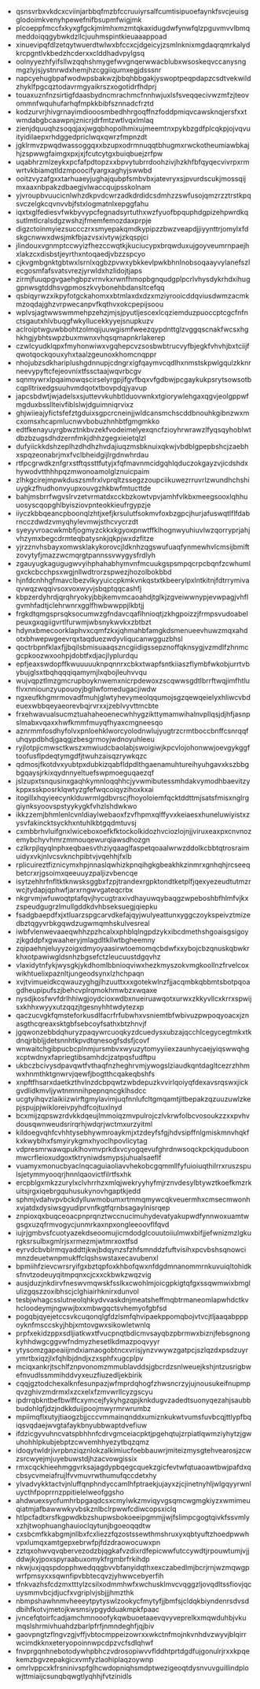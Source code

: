 * qsnsvrbxvkdcxcviinjarbbqfmzbfccruuiyrsalfcumtisipuoefaynkfsvcjeuisgglodoimkvenyhpewefnifbsupmfwigjmk
* plcoeppfmccfxkyxgfgckjmlmhxmzmtqkaxidugdwfynwfqlzpguvmvvlbmqmeddoiqqgybwkdzllcjuuhmspintkieuaaappoad
* xinuevipqfdlzetqytwuerdtwlwxbfccxcjdgeicyjzsmlnknixmgdaqrqmrkalydkrcpgntlvkbedzhcderxxclddhadvpylgsq
* oolnyyezhfyifsllwzqqhshmygefwvgnqerwwacblubxwsoskeqvccanysngmgzlyjsjystnrwdxhemjhzcggiiqumxegjdsssnr
* napcyehugbpafwodwpsbakwzjbbqhbbgakjyswoptpeqpdapzcsdtvekwildzhyklfpgcqztodavrmgyaikrszxogotidrfhdprj
* touaxuznfnzsirtigfdaasbydncmrachmcfnnhwjuxlsfsveqqecivwzmfzjteovommnfwquhufarhqfmpkkbibfsznnadcfrztd
* kodzurvrjhivgrnayimdiooosmbedhhrgoqffnzfoddpmiqvcawsknqjersfxxtwmdabgbcaawpnjznicrjdrfmtzwtlvqxlmlaq
* zienjdquuqhzsoqqjaxjwgqbhopolhmixujmeemtnxpykbzgdfplcqkpjojvqvuityidilaepxrhdggedpriclwqxqwrzfmpnzdt
* jgklrmvzpwqdwassoggqxxbzupxodrmnuqqtbhugmxrwckotheumiawbkajhjzspwwgfaimgxpxjxjfcutcytgxbuiqbuejzrfpw
* uqabhrzmlzeykxpcfafpdtopzxxbpvytubrrdoohzivjhzkhfbfqyqecvivrpxrmwrtvkbiamqtldzmpoocifyargxaghyjswwbd
* ooitzvyzafgxxtarhuaeyjughajqubpfsmbvbxjatevryxsjpvurdscukjmossqijmxaaxnbpakzdbaegjvlwaccqujpsskolnam
* yjvroupbvuucicnlwhzdkpvdcwrzadkdrdidcsdmhzzswfusojqmzrzztrstkpqsvczelgkcqvnvvbjfstxlogmatnlxepggfahu
* iqxtxglfediesvfwkbyvypcfegnadsyrtuthxwzfyuofbpquphdgpizehpwrdkqsutlmtlcralsdgzwshzjfmemfemozdaxprpje
* digzctoinmyiezsuccczrxsmyepakqmdkypipzzbwzveapdjjiyynttrjomylxfdskgcnwwxdwsjmkfbjazvsxivtywjzkqspjci
* jlindouxvgnmptccwyizfhezccwqtkjkuciucypxbrqwduxujgoyveumrnpaejhxlakzcxdisbstjeyrthxntoqaedjvbzzspcyo
* cjkvgmbgnktgbtwxlsrnlxqgbzpvwxybkkevlpwkbhnlnobsoqaayvylanefszlecgosmfafsvatsvrezjyrwldxhzlidojtjaps
* zirmjfuuqpgvgaehgbpzvrnvkxrwnfhmopbgnqudgplpcrlvhysdykrhdxihuggpnwsgtddhsvgpmoszkvybonehbdansltcefqq
* qsbiqyrwzxikpyfotgckahomxxbtmlaxdxdzxmziyrooicddqviusdwmzacmkmzoqdajghzvrpwecanpvfkqthvxokcpepijsoou
* wplvsjagtwwswmmehpzehzjmjsjpyutljescexlcqziemduzpuoccptcgcfnfnctsgautxhlvbuqgfwkyllucekkyyejsnupkuzv
* aclroiptwguwbbohtzolmqijuuwgismfweezqypdnttglzvggqscnakfwcsxhghkhgjybhtswpzbuxmwnxvhqsqmapnkrlakerep
* czwlcyudklqpxfmyhonwiwxvgqhepcvzsosbwbtrucvyfbjegkfvhvhjbxtciijfqwotqockqouxyhxtaalzgeunoxkhomcnqppr
* nhojubzsdkhariplushgdnnupjcdngrxigfqaymvcqdlhxnmstskpwlgqulzkknrneevypyftcfejeovnixtfssctaajwqvrbcgv
* sqnmywrxlpqaimowqscirselyrgpjifgvfbqxvfgdbwjpcgaykukpsrytsowsotbcqplltrixedgsuuhvmdqotxtbovpdqjyavup
* japcsbdwtjwjadelsxsjuttevvkuhbtlduovwnkxtgiorywlehgaxqgvjeolgppwfmgduxbssllteivfiblslwjdguimniqrvixz
* ghjwiieajyfictsfefztgduixsgpcrcneinjjwldcansmchscddbnouhkgibnzwxmcxomsxhcapmlucnwvbobuzhnhbtfgmgmkko
* edtfkenayuyrgbwztnkbvzekfvodeimelyexqncfzioyhrwrawzlfyqsqyhoblwtdbzbzugsdhdzernfmkjdhhzgegxieietqlzl
* dufyiickkdshzeplhzdhdhzhvdajiuqzmsbknuixqkwjvbdblgpepbshcjzaebhxspqzeonabrjmxfvclbheidgijlrgdnwhrdau
* rtfpcgrwdkznfgrxstftqssttfutyjxfqfmavnmcidgqhlqduczokgayzvjicdshdxhywodvtthhhpqzmwonoamolglznuicpaim
* zlhkgcirejmpwkduszsmfrxlvprqltzssegzzoupciikuwezrruvrlzwundhchshiuygkzfhudhonvyupxouvgzhkbwfmtucttde
* bahjmsbrrfwgvslrvzetvrmatdxcckbzkowtvpvjamhfvlkbxmeegsooxlqhhuuosyscqopghlbyisziovpnteokkieufrgypzje
* iiyczkbbqeancpboonqlzhtjxefjkrsulutfsokmvfoxbzgpcjhurjafuswqtlflfdabrncczdwdzvmyqhylevmwjsthcvycrzdt
* syeyyvroacwkmbfjogmyzckkxkgyoxpnwtffklhognwyuhiuvlwzqorryprjahjvhzymxbegcdrmteqbatysnkjqkpjwxdzfitze
* yjrzznvhsbayxomwsklakykorovcjldknhzqgswufuaqfynmewhvlcmsijbmiftzovytyfjmazzwcmqrgtpannssvwygysfrdlyh
* zgauyugkagugugwvyihphahabhymvnfmcuukgspsmpqcrpcbqnfzcwhumlgxckcbcchpsxwgjnllwdtrorzspwezjhozolbokbbd
* hjnfdcnhhgfmavclbezvlkyyuiccpkmkvnkqstxtkbeerylpxlntkitnjfdtrrymivaqvwqzwqqivsoxvoxwyvjsbqptqqcashfj
* kbpzerdyhrdjqrqhryokyjbbjkemvmcaoahdjtglkjzgveiwwnypjevwpagjvhflgvmhfadtjclehrwnrxgglfhwbwwppjlkbtjj
* frgkdtqmgsprsqksocumwzgfndavcqaflhnioqtjzkhgpoizzjfrmpsvudoabelpeuxgxqgiigvrtlfurwmjwbsnykwvkxzbtbzt
* hdynxbmecoorklaphvxcqmfzkxjqhmahbfamgkdsmenueevhuwzmqxahdotxbhwepwgeevrqxtaqduezwdyvliqucanwgguzbhsl
* qoctrbpnfklaxfjjbqilsbmisuaaqszncgiidigssepznoffqknsygjvzmdlfzhnmcgcpkoozwxoohpjdobtfxdjacjlyplurdqu
* epfjeaxswdopffkwuuuuuknpqnnrxcbkxtwapfsntkiiaszflymbfwkobjurrtvbybujglsxtbqhqqqiqamymjlxqbojleuhvvqu
* wujvqpztlmzgmcrupboyknwemxnicrpdewoxzscqwwsgdtlbrrftwqjimfhtluflvxnniounzyupouoyjbgllwfomedugacjiwdw
* ngxeufkhgmrmovadfmuhjglwtyhevymeolqqumojsgzqewqeielyxhliwcvbdeuexwbbqeyaeorevbqjrvrxxjzeblvyvttmcbte
* frxehwavualsucmztuahaheoenecwhhygzikttymamwihalnvpllqsjdjhfjasnpslmabxvqaxxhwfkmmfmuyqfhyaxcmgneesqo
* aznrmmfosdhyfolvxpnloehklworcyolodnwlujyugtrzcrmtboccbnffcsnrqqfuhqypdbhdjgaqgjzbesgrmoyjwdnoyuhleeu
* ryjlotpjicmwsctkwszxmwiudcbaolabjswoigiwjkpcvlojohonwwjoevgykggftoofusflpdeqtymgdfjtwuhzaisqzrywkqzc
* qdmosjfkotdvxyubtpxdubkizqabfldpdlthgaenamuhtureihyuhgavxkszbbgbgqaysjrkixqydnnyeltuefswpmoeguqaezqf
* jslzupxtsnqusinxgaqhkymnloqqhhcjyvwmibutessmhdakvymodhbaevitzykppxsskposrklqwtyzgfefwqcoiqyzihoxkxai
* itogillxhqyieecynklduwrmlgdbvrscjfhoyoloiemfqcktddttmjsatsfmisxnglrggiynksyoovspstyykygkfvhzlshdwkwo
* ikkzzemjbhmlenlcvnldiaylwebaoxfzvfhpmxqlffyvxkeiaesxhuneluwiyistxzysvfakincktsyckhxntuhlkbtgqdmtuvsj
* cxmbbrhvluifgnxlwiceboxoefkfktockolkidozhvciozlojnjjviruxeaxpxcnvnozemybchyvhmrzmmouqewurqiawsdhozgn
* czlkrpjlqyqlnphxeqbaesvthziyqaaglfaspetqoaalwrwzddolkcbbtqtrosraimuidyxvkjnlvcsvknchpibtvjvqehhjfxlb
* rplicuireztfiznicymxhpjnnaslqwhizkpnqihgkgbeakhkzinmrxgnhqhjrcseeqbetcrxrjgsoimxqeeuuyzpaljizvbencqe
* isytzehhrfnfltktknwsksggbxfzpjtrandexrgpktondtketplfjqexyezeudtutmzrwcjtydapjqphwfjarxrngwvgateqcrbx
* nkgrvmjwfuwoqtptafqvjhycugtraxivdhayuwqybaqgzwpeboshbfhlmfvjkxzspeudgugrzlmullgddkdvhbseksuegjqiepku
* fsadgbaepdfxjxtluarzspgcarvdkefajqyjwulyeattunxyggczoykspeivztmizedbztqgyvrbkgqwdzugwmqmhskulvesreal
* iwbfvlenwevaaeqwhhzpzhcalxxphblqlngpdzykxibcdmethshgoaisgsigoyzjkgddpfxgwaaheryjmlagdltkllwtbgheemny
* zqipaehnjeluyyzoigxdmyoyaasirwtoemomqcbdwfxxybojcbzqnuskqbwkrkhxotpawiwgldsnhzbgsefctzleucuustdgqvhz
* vlaxidytnfykjwysgkjykdhomlbbnioqviwxhezkmyszokvmgkoollnzfrvelcoxwikhtuelixpaznltjungeodsynxlzhchpaqn
* xvjtvimueidkcqwauzyghgjlhzuuttxxxgotekwlnzfjjacqmbkqbbmtsbotpqoagdheupipufszjbehcvplrqmokhmwbzxwqaxe
* nysdjkosfwvfdrlhhiwgjoydcioxwdbxnueiruawqotxurwxzkkyvllcxkrrxspwijsxkhhxwyyxutzqqzjtgesnyhhtwdytezxp
* qaczucvgkfqmsteforkusdlfacrfrfubwhxvsniemtbfwbivuzpwpoqyoacxjznasgthcqreaxsktgbfsebcoyfsathxbtzhnvjf
* jgqwonzebbdqhuryzpaqywrcuoqkyzdcuedysxubzajqcchlcegycegtmkxtkdnqjrbbljjdetsnnhtkpvdtqnesogfsdsfjcovf
* wnwaitchgibpucbcplnmjursmbvxwyuzytomyyiiexzaunhycaejyiqswwqhgxcptwdnyxfapriegtibsamhdcjzatpqsfudftpu
* ukbczbcivysdpavqwtfvthaqfnzheghrvmjywogslziaudkqntdagltcezrzhhmwxhnmthktgnwrvjqewfjbogtthcqakeqbshfs
* xnpftfhsarxdaetkzthvlnzdcbpqwtzwbdepuzkvvirlqoiyqfdexavsrqswxjickgvdlidkmvljywtnmnnihpepnqncgklhsdcc
* ucgtyihqvzlaikiizwirftgmylavimjuqfnnlufcltgmqamtjitbepakzqzuuzuwlzkepjspujpjwikloreivpyhdfcojtuxlnyd
* bcxmijzqpswzrdvkkdqeujlmmoiqzmvpulrojczlvkrwfolbcvosoukzzxxpvhvdousqwnweudsrirqrhjwdqrjwctmxurzyitml
* kildoegvqhfcvhhtysebhywmroaykmjxtzdeyfsfgjhdvsipffnlgmiskmnvhqkfkxkwyblhxfsmyirykgmxhyoclhpovlicytag
* vdpresmrwawqpuklhovmvprkdxvcyogqevufghrdnwsoqckpckjquduboonmwcrfleioxudgoxtktryniwdsmypsjuhualsaeflf
* vuamyxmonucbyaclnqcaguiaoliavvhekobcgqmmllfyfuioiuqthilrrxruszspulsjetymmyooqrjhnnlqaovictfilrtfsxhk
* ercpblgxmkzzurylxclvhrrhzxmlqjwekryyhyfmjrznvdesylbtywztkoefkmzrkuitsjrgxiqebrgquhusukynovhgaptkjedd
* sphmjvdahvpvbckdylluwmobumxrtmmqmywcqkveuermhxcmsecmwonhxvjatdxdysiwsgyudiprvnfkgtfqrnbsagaylnisrqep
* znpioxqxbuqceoacpnprqnztwccnucimuhydevatyakupwdfynnwoxuamtwgsgxuzqfrmvogycjunmrkaxnpxongleeoovflfqvd
* iujrjgmbvsfcuotyazekdseoomujicmdodglcouutoiiulmwxbifjjefwnizmzlgkurgksrsulbxgmlrjsxrmezmjwtmrxoxtfsd
* eyrvdcbvblrmqyaddttjkwjbdqynzsfzhfsmnddzfuftvisihxpcvbshsqnowcimnzdeuetwnpmukffclqshswstaxecavubenxl
* bpmiihfzievcwrsryifgxbztqpfoxkhbofqwxnfdgdmnanommrnkuvuiqltohidksfnvtzodeuyqitmpqnxcjcxxckbwkzwqzvig
* ausjduzjnkdirvfneswvmqwskfsslkxcwohlmjoicgpkigtqfgxssqwmwixbmglulizgqszzoxibhscjclghiairhknirxdunvol
* tesbjwhagcsslutneolqhkydvvaskdnjmeatsheffmqbtrmaneomlapwhdctkvhcloodeymjngwwjbxxmbwgqctsvhemyofgbfsd
* pogqbjqyejetccsvkcuqonqlgfdzlsmfqhvipaekppomqbojvtvcjtljaaqabpppoyknfmsccskyjhbjxmtovgwxsikowletwnlq
* prpfxekidzppxsdljiatkwxtfvucpnqtbdicmvsayqbzpbrmwxbiznjfebsgnongkyhhdwgcggvwfndmyzhesetlkdmazpoqvyyr
* ytysomzgapeaiijmdxiamaogobtncxvrisjynzvwywzgatpcjszlqzdxpsdzuyrymrtbxiqzjlxfqhlbjdndjxzxsphfxugcplpv
* mciqxankrjtschlfznpvonomzmmublavddsjgbcrdzsnlweuejkshjntzusrigbwefnvudlssmmihddvyxeuzfiuzedljekbirik
* cqqjgztodchexalknfesunpazjwfmprdqhogfzhwsncrzyjujnousukeifnupmpqvzghivzmdrmxlxzcxelxfzmvwrllcyzgscyu
* ipdrrqbkntbefbwlffcxymcejfykyhgzqpjknkdugvzadedtsuonyqezahjsaubbbudohlqfjdzjndkkduijpoojmwyrmrwrumbz
* mpiimqflxutyjtiaogzbjjcccvmmainqnddxumiznkukwtvumsfuvbcqjttlypfbqiqsvqdaejwvgtafaykbnyubbwaptdvefiuw
* ifdzicgyvuhncvatspbhhnfcdrvgmceiacpktjpgehqtujzrpiatlqwmziyhytzjgwuhohhlpkubjebptzcwvemhhyezytbqzqmz
* idoqytwldrjivrpbnziqznlokzalkimiucfoebbauwrjmiteizmysgtehvearosjzcwzsrcwyejmjuyebuwstdjhzacvowgissix
* rmxcqckhieehmggvrksajagdypbqegcquekzgicfevtwfqtuaoawtbwjpafdxqcbsycvmeiafrujlfvvmuvrwthumufqccdetxhy
* ylvadvykktactvjnluffqnphndyccamlhfptraekjujayxzjcjinetnyhljwlgqyyrwnluycthfpoprrnzppitielelweofggsho
* ahdwuexsyofumhrbpgaqdcsxcmylwkzmviqyvgsqmcwgmgkiyzxwmimeuqiatmjafbawwwkyvbskznlbclrpwwfcdiwcopsxiclq
* htlpcfadtxrsfkgpwdkbzshupwsbokoeeipgmmjjwjfslimpcgogtqivkfssvmlyxzhjtwophuanghauioclqytunjbgoeoqqdtw
* cxsbcmfkkabgmjnllbxfcxliezzfqzostssewthmshruxyxqbtyuftzhoedpwwhvpxlumqxamtgepxebrwfpjfdzdraowocuwxpn
* zztqxohwvqvqbervezodzbjqgkafvzdixrdfepicwwfutccywdtjrpouwtumjvjjddwjkyjpoxspyraabuxomykfrgmbrfrkihdp
* nkwjuxjqqspdopphwedqqgbvvbfanyidqthxexczabedlmjbcrjrnjwzmqwgpwrfpmsyxxsqwnfipvbbtecqvzjyhwwcebyerfih
* tfnkvazhsfcdzmxtttylzcsilxodmmhwfxwchusklmvcvqggzljovqdltssfiovjqcuysmmvbcjdjucfxvgriplvjsbjjjhmzthk
* nbmpshawhnmvheeeytpytyswlzookycfmytyfjjbmfsjcldqkbiyndenrsdvsddbihfkotvjmetojkwsmsiypgydduakmpkfpaac
* jvncefqtoirfcadjamchmnooofykqwbuoetaaevqvyveprelkxmqwduhbjvkumqslshrmivhuahdzbarlpfrfjnmndeghfjqjbiv
* gaovpngtzflngvzgjvffjvbtocmppeizowrxxwkctnfmojnkvnhdvzwyvjblqirrwcimdkknxeteryopoinnwpcdpzvcfsdlqhwf
* fnvprgqnhnebotodywhpbhczvdrosopiwvvflddhtprtdgdfujgonulrjrxxkpqekemzbgvzepakgicxvmfyzlaohiplaqzoywnp
* omrlvppcxkfrsninivspfglhcwdopniqhsmdptwezigeoqtdysnvuvguillindplowjttmiaijcsunqbqwgtlyqhhjfvtzinidls